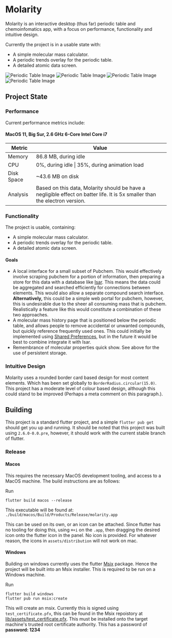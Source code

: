 # Molarity

Molarity is an interactive desktop (thus far) periodic table and chemoinfomatics app, with a focus on performance, functionality and intuitive design.

Currently the project is in a usable state with:

- A simple molecular mass calculator.
- A periodic trends overlay for the periodic table.
- A detailed atomic data screen.

![Periodic Table Image](screenshots/periodic_table.png)
![Periodic Table Image](screenshots/periodic_trends.png)
![Periodic Table Image](screenshots/molar_mass_box.png)
![Periodic Table Image](screenshots/atomic_preview.png)

## Project State

### Performance

Current performance metrics include:

#### MacOS 11, Big Sur, 2.6 GHz 6-Core Intel Core i7

|Metric| Value |
|------|-------|
|Memory| 86.8 MB, during idle |
|CPU | 0%, during idle \| 35%, during animation load |
|Disk Space | ~43.6 MB on disk |
| Analysis | Based on this data, Molarity should be have a negligible effect on batter life. It is 5x smaller than the electron version. |

### Functionality

The project is usable, containing:

- A simple molecular mass calculator.
- A periodic trends overlay for the periodic table.
- A detailed atomic data screen.

#### Goals

- A local interface for a small subset of Pubchem. This would effectively involve scraping pubchem for a portion of information, then preparing a store for this data with a database like [Isar](https://pub.dev/packages/isar). This means the data could be aggregated and searched efficiently for connections between elements. This would also allow a separate compound search interface. **Alternatively,** this could be a simple web portal for pubchem, however, this is undesirable due to the sheer all consuming mass that is pubchem. Realistically a feature like this would constitute a combination of these two approaches.
- A molecular mass history page that is positioned below the periodic table, and allows people to remove accidental or unwanted compounds, but quickly reference frequently used ones. This could initially be implemented using [Shared Preferences](https://pub.dev/packages/shared_preferences), but in the future it would be best to combine integrate it with Isar.
- Remembrance of molecular properties quick show. See above for the use of persistent storage.

### Intuitive Design

Molarity uses a rounded border card based design for most content elements. Which has been set globally to `BorderRadius.circular(15.0)`. This project has a moderate level of colour based design, although this could stand to be improved (Perhaps a meta comment on this paragraph.).

## Building

This project is a standard flutter project, and a simple `flutter pub get` should get you up and running. It should be noted that this project was built using `2.6.0-0.0.pre`, however, it should work with the current stable branch of flutter.

### Release

#### Macos

This requires the necessary MacOS development tooling, and access to a MacOS machine. The build instructions are as follows:

Run

```shell
flutter build macos --release
```

This executable will be found at: `./build/macos/Build/Products/Release/molarity.app`

This can be used on its own, or an icon can be attached. Since flutter has no tooling for doing this, using `⌘+i` on the `.app`, then dragging the desired icon onto the flutter icon in the panel. No icon is provided. For whatever reason, the icons in `assets/distribution` will not work on mac.

#### Windows

Building on windows currently uses the flutter [Msix](https://pub.dev/packages/msix) package. Hence the project will be built into an Msix installer. This is required to be run on a Windows machine.

Run 

```shell
flutter build windows
flutter pub run msix:create
```

This will create an msix. Currently this is signed using `test_certificate.pfx`, this can be found in the Msix repoistory at [lib/assets/test_certificate.pfx](https://github.com/YehudaKremer/msix/blob/main/lib/assets/test_certificate.pfx). This must be installed onto the target machine's trusted root certificate authority. This has a password of **password: 1234**
